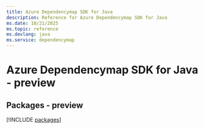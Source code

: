 ```yaml
---
title: Azure Dependencymap SDK for Java
description: Reference for Azure Dependencymap SDK for Java
ms.date: 10/21/2025
ms.topic: reference
ms.devlang: java
ms.service: dependencymap
---
```

# Azure Dependencymap SDK for Java - preview
## Packages - preview
[!INCLUDE [packages](dependencymap-index.md)]